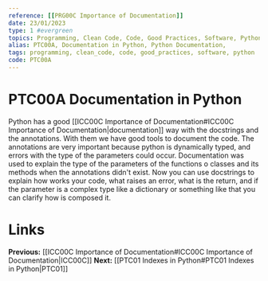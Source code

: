 ```yaml
---
reference: [[PRG00C Importance of Documentation]]
date: 23/01/2023
type: 1 #evergreen
topics: Programming, Clean Code, Code, Good Practices, Software, Python
alias: PTC00A, Documentation in Python, Python Documentation,
tags: programming, clean_code, code, good_practices, software, python
code: PTC00A
---
```

# PTC00A Documentation in Python

Python has a good [[ICC00C Importance of Documentation#ICC00C Importance of Documentation|documentation]] way with the docstrings and the annotations. With them we have good tools to document the code.
The annotations are very important because python is dynamically typed, and errors with the type of the parameters could occur.
Documentation was used to explain the type of the parameters of the functions o classes and its methods when the annotations didn't exist. Now you can use docstrings to explain how works your code, what raises an error, what is the return, and if the parameter is a complex type like a dictionary or something like that you can clarify how is composed it.

# Links
**Previous:** [[ICC00C Importance of Documentation#ICC00C Importance of Documentation|ICC00C]]
**Next:** [[PTC01 Indexes in Python#PTC01 Indexes in Python|PTC01]]
